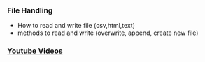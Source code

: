 ### File Handling

* How to read and write file (csv,html,text)
* methods to read and write (overwrite, append, create new file)


### [Youtube Videos]()
